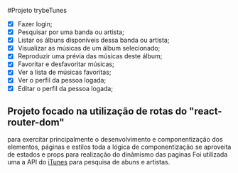 <!-- Olá, Tryber!
Esse é apenas um arquivo inicial para o README do seu projeto no qual você pode customizar e reutilizar todas as vezes que for executar o trybe-publisher.

Para deixá-lo com a sua cara, basta alterar o seguinte arquivo da sua máquina: ~/.student-repo-publisher/custom/_NEW_README.md

É essencial que você preencha esse documento por conta própria, ok?
Não deixe de usar nossas dicas de escrita de README de projetos, e deixe sua criatividade brilhar!
:warning: IMPORTANTE: você precisa deixar nítido:
- quais arquivos/pastas foram desenvolvidos por você; 
- quais arquivos/pastas foram desenvolvidos por outra pessoa estudante;
- quais arquivos/pastas foram desenvolvidos pela Trybe.
-->

#Projeto trybeTunes

- [x] Fazer login;
- [x] Pesquisar por uma banda ou artista;
- [x] Listar os álbuns disponíveis dessa banda ou artista;
- [x] Visualizar as músicas de um álbum selecionado;
- [x] Reproduzir uma prévia das músicas deste álbum;
- [x] Favoritar e desfavoritar músicas;
- [x] Ver a lista de músicas favoritas;
- [x] Ver o perfil da pessoa logada;
- [x] Editar o perfil da pessoa logada;

## Projeto focado na utilização de rotas do "react-router-dom"
para exercitar principalmente o desenvolvimento e componentização dos elementos, páginas e estilos toda a lógica de componentização se aproveita de estados e props para realização do dinâmismo das paginas
Foi utilizada uma a API do <a href="https://itunes.apple.com/search?entity=album&term=${parametro-da-chamada-da-api}&attribute=allArtistTerm">iTunes</a> para pesquisa de abuns e artistas.
